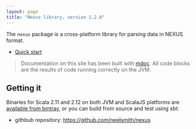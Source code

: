```yaml
---
layout: page
title: "Nexus library, version 1.2.0"
---
```




The `nexus` package is a cross-platform library for parsing data in NEXUS format.


- [Quick start](./quick/)

> Documentation on this site has been built with [mdoc](https://scalameta.org/mdoc/).  All code blocks are the results of code running correctly on the JVM.


## Getting it

Binaries for Scala 2.11 and 2.12 on both JVM and ScalaJS platforms are [available from bintray](https://bintray.com/neelsmith/maven/nexus), or you can build from source and test using sbt:

- githbub repository: <https://github.com/neelsmith/nexus>
